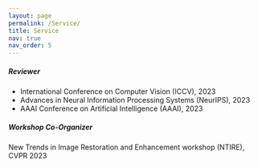 ```yaml
---
layout: page
permalink: /Service/
title: Service
nav: true
nav_order: 5
---
```



##### Reviewer

- International Conference on Computer Vision (ICCV), 2023
- Advances in Neural Information Processing Systems (NeurIPS), 2023
- AAAI Conference on Artificial Intelligence (AAAI), 2023

##### Workshop Co-Organizer

New Trends in Image Restoration and Enhancement workshop (NTIRE), CVPR 2023
